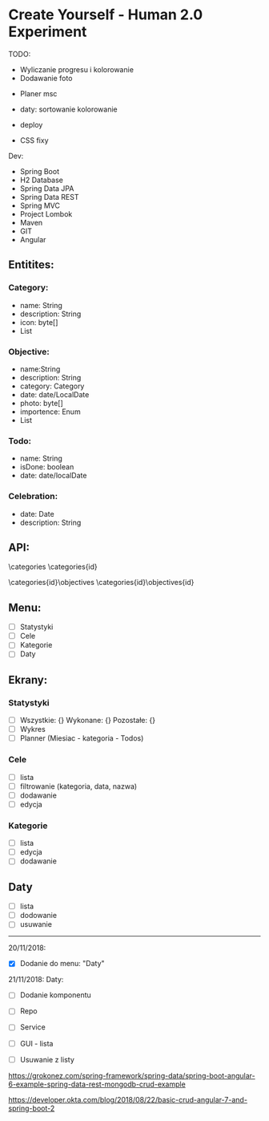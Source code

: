 # Create Yourself - Human 2.0 Experiment

TODO:
+ Wyliczanie progresu i kolorowanie
+ Dodawanie foto
- Planer msc
+ daty: sortowanie kolorowanie
- deploy


- CSS fixy


Dev:
- Spring Boot
- H2 Database
- Spring Data JPA
- Spring Data REST
- Spring MVC
- Project Lombok
- Maven
- GIT
- Angular 

## Entitites:

### Category:
- name: String 
- description: String
- icon: byte[]
- List<objectives>
  
### Objective:
- name:String
- description: String
- category: Category
- date: date/LocalDate
- photo: byte[]
- importence: Enum
- List<Todo>
  
### Todo:
- name: String
- isDone: boolean
- date: date/localDate

### Celebration:
- date: Date
- description: String


## API:

\categories
\categories\{id}

\categories\{id}\objectives
\categories\{id}\objectives\{id}


## Menu:
- [ ] Statystyki
- [ ] Cele
- [ ] Kategorie
- [ ] Daty

## Ekrany:

### Statystyki
- [ ] Wszystkie: {} Wykonane: {} Pozostałe: {}
- [ ] Wykres
- [ ] Planner (Miesiac - kategoria - Todos)

### Cele
- [ ] lista
- [ ] filtrowanie (kategoria, data, nazwa)
- [ ] dodawanie
- [ ] edycja

### Kategorie

- [ ] lista
- [ ] edycja
- [ ] dodawanie
  
## Daty

- [ ] lista
- [ ] dodowanie
- [ ] usuwanie

---

20/11/2018:
- [x] Dodanie do menu: "Daty"

21/11/2018:
Daty:
- [ ] Dodanie komponentu
- [ ] Repo
- [ ] Service
- [ ] GUI - lista
- [ ] Usuwanie z listy



https://grokonez.com/spring-framework/spring-data/spring-boot-angular-6-example-spring-data-rest-mongodb-crud-example

https://developer.okta.com/blog/2018/08/22/basic-crud-angular-7-and-spring-boot-2
